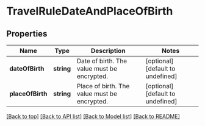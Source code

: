 # TravelRuleDateAndPlaceOfBirth

## Properties

|Name | Type | Description | Notes|
|------------ | ------------- | ------------- | -------------|
|**dateOfBirth** | **string** | Date of birth. The value must be encrypted. | [optional] [default to undefined]|
|**placeOfBirth** | **string** | Place of birth. The value must be encrypted. | [optional] [default to undefined]|




[[Back to top]](#) [[Back to API list]](../../README.md#documentation-for-api-endpoints) [[Back to Model list]](../../README.md#documentation-for-models) [[Back to README]](../../README.md)

